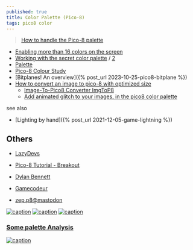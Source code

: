 ```yaml
---
published: true
title: Color Palette (Pico-8)
tags: pico8 color
---
```

> [How to handle the Pico-8 palette](https://trasevol.dog/2017/02/21/doodle-insights-5-how-to-handle-the-pico-8-palette/)

- [Enabling more than 16 colors on the screen](https://www.lexaloffle.com/bbs/?tid=38565)
- [Working with the secret color palette](https://www.reddit.com/r/pico8/comments/pvzev0/working_with_the_secret_color_palette/) / [2](https://nerdyteachers.com/PICO-8/Guide/?HIDDEN_PALETTE)
- [Palette](https://pico-8.fandom.com/wiki/Palette)
- [Pico-8 Colour Study](https://www.lexaloffle.com/bbs/?tid=3386)
- [Bitplanes! An overview]({% post_url 2023-10-25-pico8-bitplane %})
- [How to convert an image to pico-8 with optimized size](https://anto80.com/en-us/image-processing/convert-image-to-pico8-p8-imgtopico8) 
	- [Image-To-Pico8 Converter ImgToP8](https://anto80.itch.io/image-to-pico8-converter)
    - [Add animated glitch to your images, in the pico8 color palette](https://anto80.itch.io/image-to-pico8-converter/devlog/179687/add-animated-glitch-to-your-images-in-the-pico8-color-palette)

see also
- [Lighting by hand]({% post_url 2021-12-05-game-lightning %})
    
## Others
- [LazyDevs](https://www.youtube.com/@LazyDevs/videos)
- [Pico-8 Tutorial - Breakout](https://www.youtube.com/playlist?list=PLea8cjCua_P0qjjiG8G5FBgqwpqMU7rBk)
- [Dylan Bennett](https://www.youtube.com/@DylanBennett/videos)
- [Gamecodeur](https://www.youtube.com/watch?v=F_SJQMgP9vs)

- [zep.p8@mastodon](https://mastodon.social/@zep/109309275931134267)

[![caption](https://www.lexaloffle.com/media/1/bunny_1.gif)](https://www.lexaloffle.com/bbs/?tid=50632)
[![caption](https://www.lexaloffle.com/media/1/boat3b_1.gif)](https://www.lexaloffle.com/bbs/?tid=49075)
[![caption](https://www.lexaloffle.com/media/38130/sonic_tech_area_6.gif)](https://www.lexaloffle.com/bbs/?tid=38565)

### [Some palette Analysis](https://www.lexaloffle.com/bbs/?tid=2101)

[![caption](https://retroactive.me/post/palette-analysis/images/palette_16_small.png)](https://retroactive.me/post/palette-analysis/)
